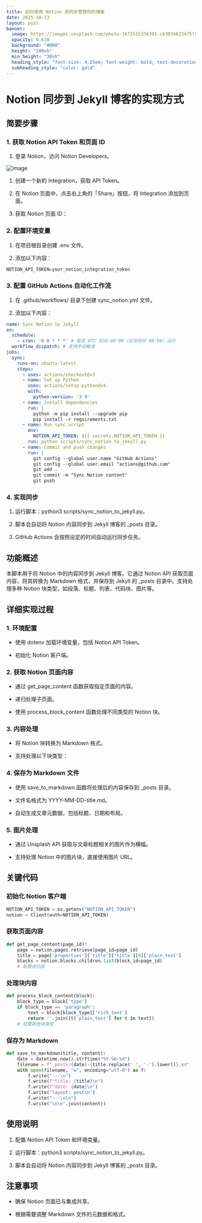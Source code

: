 ```yaml
---
title: 如何使用 Notion 来同步管理你的博客
date: 2025-10-13
layout: post
banner:
  image: https://images.unsplash.com/photo-1673515336391-c63034623475?crop=entropy&cs=tinysrgb&fit=max&fm=jpg&ixid=M3w2OTIwMzJ8MHwxfHJhbmRvbXx8fHx8fHx8fDE3NjAzMzcyMTN8&ixlib=rb-4.1.0&q=80&w=1080
  opacity: 0.618
  background: "#000"
  height: "100vh"
  min_height: "38vh"
  heading_style: "font-size: 4.25em; font-weight: bold; text-decoration: underline"
  subheading_style: "color: gold"
---
```


# Notion 同步到 Jekyll 博客的实现方式

## 简要步骤

### 1. 获取 Notion API Token 和页面 ID

1. 登录 Notion，访问 Notion Developers。

![image](https://prod-files-secure.s3.us-west-2.amazonaws.com/a7a0cc5a-89b9-4cda-8686-1fba0ca52f40/d19c1afe-dea5-4312-9333-786b0ba83054/image.png?X-Amz-Algorithm=AWS4-HMAC-SHA256&X-Amz-Content-Sha256=UNSIGNED-PAYLOAD&X-Amz-Credential=ASIAZI2LB46672DCBVFQ%2F20251013%2Fus-west-2%2Fs3%2Faws4_request&X-Amz-Date=20251013T063332Z&X-Amz-Expires=3600&X-Amz-Security-Token=IQoJb3JpZ2luX2VjEJT%2F%2F%2F%2F%2F%2F%2F%2F%2F%2FwEaCXVzLXdlc3QtMiJHMEUCIQCOIvJJz6uJ0CL1RZwCvHA66JIRNUAMtBxe7A4uC%2B4IogIgLAu364atngNUACV6BU79BKrM%2Fm6le3v8Gs30MeDcx1Mq%2FwMIPRAAGgw2Mzc0MjMxODM4MDUiDMoFis8Y9QR31pUAqCrcAxLCVWxrGpPyrYnxcGrL9%2Bds6ukDXY70uyeX6ZMqOH1gcXO8oFhiLzbDHlyLXoXZvINNEWY0kmAUhLYRAuTvrmw9RGlW865lRlxsvAcWTrV7L4ydBAaNVYtNtDSndS1WRwwjRzBjuRn%2Brn5ltFpJLlCK8xBmkBgCDpHBmXdygvLZTA4lcQ6WpPcuwPFMuS6avoUnwy%2Bdrs8vMwy1VNDL5lGsaYxn1SjceF6FmlCTwPLanIOrhUz584h3l90LsPshQHzzh278coKmO4A4iac2s5q7jaN9XuHCym5koVnXGcM1xctfolvP1%2Bo%2BJwZa4Zm9twv5aUH9y3IQVSOHWsNOF2gLvvRLZ1raK%2BfM9MTah%2BweBXvJXTThJc8o3OEyOBVeYy9UMco%2BS8TFspImYUI%2B%2Fx5lz0Y9fgpg1vJael8Sa6KljoCM8AZhveTrSivzg%2BAEV8snjM8tqmH7IKmj%2FaXaHMJxzm%2BmcsKdJ07dvCZ319KwvGdTEEMznMn6dqBBatwVspiBEgjcMvNzd4EKC0f9zmKjQfVLEqadEF7lUI%2F6EOdJVsX4g85%2BcItSPjERDbrwsynMV%2BUHN2b3N1VXiHEp5%2BU1aOvQXD5hns%2FKLzbwWH0idKMv29H4qDdOZZNaMN3ssccGOqUBsZN9pMGLk76nmRv%2Bc8ZINLOEs6ROs5qJ0Y8b0glzl%2BBrpDRrpWtOyODlRN6GRu%2FD0SARu3YUn8QlMEXQw7oxsv39M06bitDgSMkpnJUi2XnIFFxjHcQieLwqT64%2BsKfTRFxRewf6mLxtDOTK5WZjz598KpjBPQkNTDGE4t8ILQOWTd0IQ8Tq%2FLuJUurEEdHCbUzBUzZrc%2BkTSFRb9vtTRkq1nQec&X-Amz-Signature=4d7772b208c253ae46ef90d720f2f35d1f08de14060f94e0502e3c9a7ea8e773&X-Amz-SignedHeaders=host&x-amz-checksum-mode=ENABLED&x-id=GetObject)

1. 创建一个新的 Integration，获取 API Token。

1. 在 Notion 页面中，点击右上角的「Share」按钮，将 Integration 添加到页面。

1. 获取 Notion 页面 ID：


### 2. 配置环境变量

1. 在项目根目录创建 .env 文件。

1. 添加以下内容：

```javascript
NOTION_API_TOKEN=your_notion_integration_token
```

### 3. 配置 GitHub Actions 自动化工作流

1. 在 .github/workflows/ 目录下创建 sync_notion.yml 文件。

1. 添加以下内容：

```yaml
name: Sync Notion to Jekyll
on:
  schedule:
    - cron: '0 0 * * *' # 每天 UTC 时间 00:00（北京时间 08:00）运行
  workflow_dispatch: # 支持手动触发
jobs:
  sync:
    runs-on: ubuntu-latest
    steps:
      - uses: actions/checkout@v3
      - name: Set up Python
        uses: actions/setup-python@v4
        with:
          python-version: '3.9'
      - name: Install dependencies
        run: |
          python -m pip install --upgrade pip
          pip install -r requirements.txt
      - name: Run sync script
        env:
          NOTION_API_TOKEN: ${{ secrets.NOTION_API_TOKEN }}
        run: python scripts/sync_notion_to_jekyll.py
      - name: Commit and push changes
        run: |
          git config --global user.name "GitHub Actions"
          git config --global user.email "actions@github.com"
          git add .
          git commit -m "Sync Notion content"
          git push
```

### 4. 实现同步

1. 运行脚本：python3 scripts/sync_notion_to_jekyll.py。

1. 脚本会自动将 Notion 内容同步到 Jekyll 博客的 _posts 目录。

1. GitHub Actions 会按照设定的时间自动运行同步任务。

## 功能概述

本脚本用于将 Notion 中的内容同步到 Jekyll 博客。它通过 Notion API 获取页面内容，将其转换为 Markdown 格式，并保存到 Jekyll 的 _posts 目录中。支持处理多种 Notion 块类型，如段落、标题、列表、代码块、图片等。

## 详细实现过程

### 1. 环境配置

- 使用 dotenv 加载环境变量，包括 Notion API Token。

- 初始化 Notion 客户端。

### 2. 获取 Notion 页面内容

- 通过 get_page_content 函数获取指定页面的内容。

- 递归处理子页面。

- 使用 process_block_content 函数处理不同类型的 Notion 块。

### 3. 内容处理

- 将 Notion 块转换为 Markdown 格式。

- 支持处理以下块类型：


### 4. 保存为 Markdown 文件

- 使用 save_to_markdown 函数将处理后的内容保存到 _posts 目录。

- 文件名格式为 YYYY-MM-DD-title.md。

- 自动生成文章元数据，包括标题、日期和布局。

### 5. 图片处理

- 通过 Unsplash API 获取与文章标题相关的图片作为横幅。

- 支持处理 Notion 中的图片块，直接使用图片 URL。

## 关键代码

### 初始化 Notion 客户端

```python
NOTION_API_TOKEN = os.getenv("NOTION_API_TOKEN")
notion = Client(auth=NOTION_API_TOKEN)
```

### 获取页面内容

```python
def get_page_content(page_id):
    page = notion.pages.retrieve(page_id=page_id)
    title = page['properties']['title']['title'][0]['plain_text']
    blocks = notion.blocks.children.list(block_id=page_id)
    # 处理块内容
```

### 处理块内容

```python
def process_block_content(block):
    block_type = block['type']
    if block_type == 'paragraph':
        text = block[block_type]['rich_text']
        return ''.join([t['plain_text'] for t in text])
    # 处理其他块类型
```

### 保存为 Markdown

```python
def save_to_markdown(title, content):
    date = datetime.now().strftime("%Y-%m-%d")
    filename = f"_posts/{date}-{title.replace(' ', '-').lower()}.md"
    with open(filename, "w", encoding="utf-8") as f:
        f.write("---\n")
        f.write(f"title: {title}\n")
        f.write(f"date: {date}\n")
        f.write("layout: post\n")
        f.write("---\n\n")
        f.write("\n\n".join(content))
```

## 使用说明

1. 配置 Notion API Token 和环境变量。

1. 运行脚本：python3 scripts/sync_notion_to_jekyll.py。

1. 脚本会自动将 Notion 内容同步到 Jekyll 博客的 _posts 目录。

## 注意事项

- 确保 Notion 页面已与集成共享。

- 根据需要调整 Markdown 文件的元数据和格式。